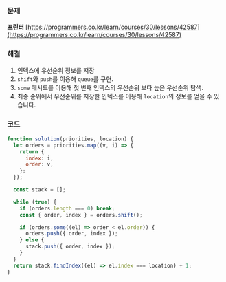 ### 문제

**프린터** [https://programmers.co.kr/learn/courses/30/lessons/42587](https://programmers.co.kr/learn/courses/30/lessons/42587)

### 해결

1. 인덱스에 우선순위 정보를 저장
2. `shift`와 `push`를 이용해 `queue`를 구현.
3. `some` 메서드를 이용해 첫 번째 인덱스의 우선순위 보다 높은 우선순위 탐색.
4. 최종 순위에서 우선순위를 저장한 인덱스를 이용해 `location`의 정보를 얻을 수 있습니다.

### 코드

```javascript
function solution(priorities, location) {
  let orders = priorities.map((v, i) => {
    return {
      index: i,
      order: v,
    };
  });

  const stack = [];

  while (true) {
    if (orders.length === 0) break;
    const { order, index } = orders.shift();

    if (orders.some((el) => order < el.order)) {
      orders.push({ order, index });
    } else {
      stack.push({ order, index });
    }
  }
  return stack.findIndex((el) => el.index === location) + 1;
}
```
